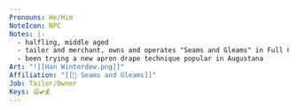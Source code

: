 ```yaml
---
Pronouns: He/Him
NoteIcon: NPC
Notes: |-
  - halfling, middle aged
  - tailor and merchant, owns and operates "Seams and Gleams" in Full Circle Plaza, selling tailoring services, fine clothing, and beautiful accessories
  - been trying a new apron drape technique popular in Augustana
Art: "![[Han Winterdew.png]]"
Affiliation: "[[💎 Seams and Gleams]]"
Job: Tailor/Owner
Keys: 😄💕💰
---
```

